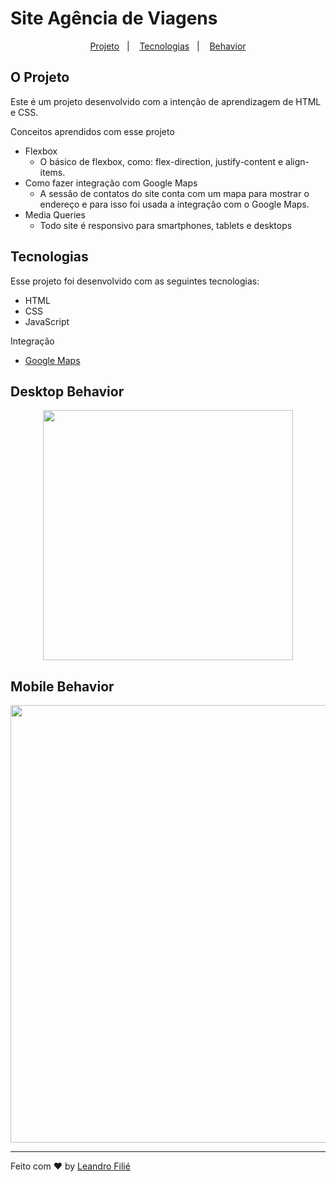 # Site Agência de Viagens

<p align="center">
  <a href="#o-projeto">Projeto</a>&nbsp;&nbsp;&nbsp;|&nbsp;&nbsp;&nbsp;
  <a href="#tecnologias">Tecnologias</a>&nbsp;&nbsp;&nbsp;|&nbsp;&nbsp;&nbsp;
  <a href="#desktop-behavior">Behavior</a>
</p>

## O Projeto
Este é um projeto desenvolvido com a intenção de aprendizagem de HTML e CSS.

Conceitos aprendidos com esse projeto
- Flexbox
	- O básico de flexbox, como: flex-direction, justify-content e align-items.
- Como fazer integração com Google Maps
	- A sessão de contatos do site conta com um mapa para mostrar o endereço e para isso foi usada a integração com o Google Maps.
- Media Queries
	- Todo site é responsivo para smartphones, tablets e desktops

## Tecnologias

Esse projeto foi desenvolvido com as seguintes tecnologias:

- HTML
- CSS
- JavaScript

Integração
 - [Google Maps](https://developers.google.com/maps?hl=pt-br)

## Desktop Behavior
<p align="center">
	<img src='.github/gif-desktop.gif' height="400px">
</p>

## Mobile Behavior
<p align="center">
  <img src='.github/gif-mobile.gif' height="700px">
</p>

---
Feito com :heart: by [Leandro Filié](https://github.com/LeandroFilie)